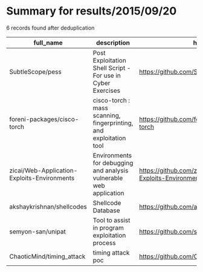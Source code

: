 
# Summary for results/2015/09/20
    
6 records found after deduplication

| full_name | description | html_url | matched_list | matched_count | pushed_at | size | stargazers_count | language | forks_count |
|---------------------------------------------|--------------------------------------------------------------------|----------------------------------------------------------------|----------------|-----------------|---------------------------|--------|--------------------|------------|---------------|
| SubtleScope/pess | Post Exploitation Shell Script - For use in Cyber Exercises | https://github.com/SubtleScope/pess | ['exploit'] | 1 | 2015-09-20 22:53:26+00:00 | 216 | 3 | Shell | 1 |
| foreni-packages/cisco-torch | cisco-torch : mass scanning, fingerprinting, and exploitation tool | https://github.com/foreni-packages/cisco-torch | ['exploit'] | 1 | 2015-09-20 01:30:07+00:00 | 164 | 32 | Perl | 11 |
| zicai/Web-Application-Exploits-Environments | Environments for debugging and analysis vulnerable web application | https://github.com/zicai/Web-Application-Exploits-Environments | ['exploit'] | 1 | 2015-09-20 06:17:11+00:00 | 120 | 0 | | 0 |
| akshaykrishnan/shellcodes | Shellcode Database | https://github.com/akshaykrishnan/shellcodes | ['shellcode'] | 1 | 2015-09-20 14:04:07+00:00 | 144 | 0 | Assembly | 0 |
| semyon-san/unipat | Tool to assist in program exploitation process | https://github.com/semyon-san/unipat | ['exploit'] | 1 | 2015-09-20 15:03:17+00:00 | 168 | 3 | Python | 0 |
| ChaoticMind/timing_attack | timing attack poc | https://github.com/ChaoticMind/timing_attack | ['attack poc'] | 1 | 2015-09-20 18:14:10+00:00 | 128 | 0 | Python | 0 |
